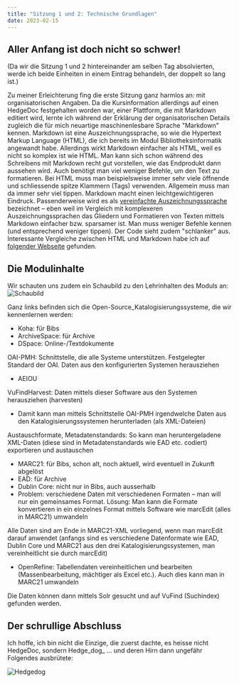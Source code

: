 ```yaml
---
title: "Sitzung 1 und 2: Technische Grundlagen"
date: 2023-02-15
---
```


## Aller Anfang ist doch nicht so schwer!
(Da wir die Sitzung 1 und 2 hintereinander am selben Tag absolvierten, werde ich beide Einheiten in einem Eintrag behandeln, der doppelt so lang ist.)

Zu meiner Erleichterung fing die erste Sitzung ganz harmlos an: mit organisatorischen Angaben. Da die Kursinformation allerdings auf einen HedgeDoc festgehalten worden war, einer Plattform, die mit Markdown editiert wird, lernte ich während der Erklärung der organisatorischen Details zugleich die für mich neuartige maschinenlesbare Sprache "Markdown" kennen. Markdown ist eine Auszeichnungssprache, so wie die Hypertext Markup Language (HTML), die ich bereits im Modul Bibliotheksinformatik angewandt habe. Allerdings wirkt Markdown einfacher als HTML, weil es nicht so komplex ist wie HTML. Man kann sich schon während des Schreibens mit Markdown recht gut vorstellen, wie das Endprodukt dann aussehen wird. Auch benötigt man viel weniger Befehle, um den Text zu formatieren. Bei HTML muss man beispielsweise immer sehr viele öffnende und schliessende spitze Klammern (Tags) verwenden. Allgemein muss man da immer sehr viel tippen. Markdown macht einen leichtgewichtigeren Eindruck. Passenderweise wird es als 
[vereinfachte Auszeichnungssprache](https://www.perun.net/2013/07/11/vereinfachte-auszeichnungssprachen-bbcode-markdown-textile-asciidoc-co/) bezeichnet  – eben weil im Vergleich mit komplexeren Auszeichnungssprachen das Gliedern und Formatieren von Texten mittels Markdown einfacher bzw. sparsamer ist. Man muss weniger Befehle kennen (und entsprechend weniger tippen). Der Code sieht zudem "schlanker" aus.
Interessante Vergleiche zwischen HTML und Markdown habe ich auf [folgender Webseite](https://websiteberater.com/der-unterschied-zwischen-markup-und-markdown/) gefunden.

## **Die Modulinhalte**
Wir schauten uns zudem ein Schaubild zu den Lehrinhalten des Moduls an: 
![Schaubild](https://pad.gwdg.de/uploads/c8d2a2dc-b427-4330-a665-b355a2a85f50.png)

Ganz links befinden sich die Open-Source_Katalogisierungssysteme, die wir kennenlernen werden: 
* Koha: für Bibs
* ArchiveSpace: für Archive
* DSpace: Online-/Textdokumente


OAI-PMH: Schnittstelle, die alle Systeme unterstützen. Festgelegter Standard der OAI. Daten aus den konfigurierten Systemen herausziehen
-	AEIOU

VuFindHarvest: Daten mittels dieser Software aus den Systemen herausziehen (harvesten)
-	Damit kann man mittels Schnittstelle OAI-PMH irgendwelche Daten aus den Katalogisierungssystemen herunterladen (als XML-Dateien)

Austauschformate, Metadatenstandards: So kann man heruntergeladene XML-Daten (diese sind in Metadatenstandards wie EAD etc. codiert) exportieren und austauschen
-	MARC21: für Bibs, schon alt, noch aktuell, wird eventuell in Zukunft abgelöst
-	EAD: für Archive
-	Dublin Core: nicht nur in Bibs, auch ausserhalb
-	Problem: verschiedene Daten mit verschiedenen Formaten – man will nur ein gemeinsames Format. Lösung: Man kann die Formate konvertieren in ein einzelnes Format mittels Software wie marcEdit (alles in MARC21) umwandeln

Alle Daten sind am Ende in MARC21-XML vorliegend, wenn man marcEdit darauf anwendet (anfangs sind es verschiedene Datenformate wie EAD, Dublin Core und MARC21 aus den drei Katalogisierungssystemen, man vereinheitlicht sie durch marcEdit)
-	OpenRefine: Tabellendaten vereinheitlichen und bearbeiten (Massenbearbeitung, mächtiger als Excel etc.). Auch dies kann man in MARC21 umwandeln

Die Daten können dann mittels Solr gesucht und auf VuFind (Suchindex) gefunden werden.



## **Der schrullige Abschluss**
Ich hoffe, ich bin nicht die Einzige, die zuerst dachte, es heisse nicht HedgeDoc, sondern Hedge_dog_ … und deren Hirn dann ungefähr Folgendes ausbrütete:

![Hedgedog](https://p0.piqsels.com/preview/833/428/942/shepherd-hedgehog-dog-wildlife.jpg)



